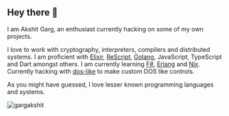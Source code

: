 ## Hey there 👋

I am Akshit Garg, an enthusiast currently hacking on some of my own projects.

I love to work with cryptography, interpreters, compilers and distributed
systems. I am proficient with [Elixir](https://elixir-lang.org),
[ReScript](https://rescript-lang.org), [Golang](https://golang.org), JavaScript,
TypeScript and Dart amongst others. I am currently learning
[F#](https://fsharp.org), [Erlang](https://erlang.org) and
[Nix](https://nixos.org). Currently hacking with
[dos-like](https://github.com/mattiasgustavsson/dos-like) to make custom DOS
like controls.

As you might have guessed, I love lesser known programming languages and
systems.

<p align="left">
  <img
    src="https://komarev.com/ghpvc/?username=gargakshit"
    alt="gargakshit"
  />
</p>
